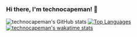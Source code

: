 ### Hi there, I'm technocapeman! 👋

![technocapeman's GitHub stats](https://github-readme-stats.vercel.app/api?username=technocapeman&show_icons=true&theme=gotham)
[![Top Languages](https://github-readme-stats.vercel.app/api/top-langs/?username=technocapeman&layout=compact&theme=gotham)](https://github.com/anuraghazra/github-readme-stats)
[![technocapeman's wakatime stats](https://github-readme-stats.vercel.app/api/wakatime?username=technocapeman&theme=gotham)](https://github.com/anuraghazra/github-readme-stats)

<!--
**technocapeman/technocapeman** is a ✨ _special_ ✨ repository because its `README.md` (this file) appears on your GitHub profile.

Here are some ideas to get you started:

- 🔭 I’m currently working on ...
- 🌱 I’m currently learning ...
- 👯 I’m looking to collaborate on ...
- 🤔 I’m looking for help with ...
- 💬 Ask me about ...
- 📫 How to reach me: ...
- 😄 Pronouns: ...
- ⚡ Fun fact: ...
-->
